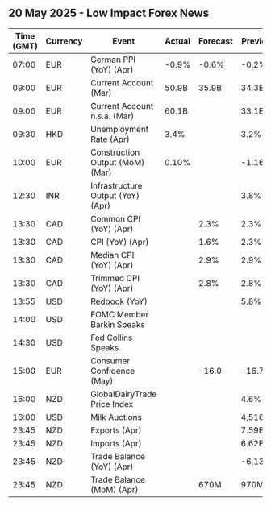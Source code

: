 ## 20 May 2025 - Low Impact Forex News

| Time (GMT) | Currency | Event | Actual | Forecast | Previous |
|------|----------|-------|--------|----------|----------|
| 07:00 | EUR | German PPI (YoY) (Apr) | -0.9% | -0.6% | -0.2% |
| 09:00 | EUR | Current Account (Mar) | 50.9B | 35.9B | 34.3B |
| 09:00 | EUR | Current Account n.s.a. (Mar) | 60.1B |  | 33.1B |
| 09:30 | HKD | Unemployment Rate (Apr) | 3.4% |  | 3.2% |
| 10:00 | EUR | Construction Output (MoM) (Mar) | 0.10% |  | -1.16% |
| 12:30 | INR | Infrastructure Output (YoY) (Apr) |  |  | 3.8% |
| 13:30 | CAD | Common CPI (YoY) (Apr) |  | 2.3% | 2.3% |
| 13:30 | CAD | CPI (YoY) (Apr) |  | 1.6% | 2.3% |
| 13:30 | CAD | Median CPI (YoY) (Apr) |  | 2.9% | 2.9% |
| 13:30 | CAD | Trimmed CPI (YoY) (Apr) |  | 2.8% | 2.8% |
| 13:55 | USD | Redbook (YoY) |  |  | 5.8% |
| 14:00 | USD | FOMC Member Barkin Speaks |  |  |  |
| 14:30 | USD | Fed Collins Speaks |  |  |  |
| 15:00 | EUR | Consumer Confidence (May) |  | -16.0 | -16.7 |
| 16:00 | NZD | GlobalDairyTrade Price Index |  |  | 4.6% |
| 16:00 | USD | Milk Auctions |  |  | 4,516.0 |
| 23:45 | NZD | Exports (Apr) |  |  | 7.59B |
| 23:45 | NZD | Imports (Apr) |  |  | 6.62B |
| 23:45 | NZD | Trade Balance (YoY) (Apr) |  |  | -6,130M |
| 23:45 | NZD | Trade Balance (MoM) (Apr) |  | 670M | 970M |
